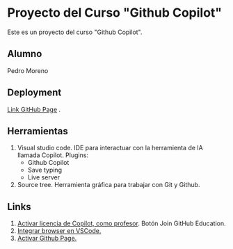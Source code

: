 # Proyecto del Curso "Github Copilot"

Este es un proyecto del curso "Github Copilot".

## Alumno

Pedro Moreno

## Deployment

[Link GitHub Page](https://pmoreno2.github.io/gh_copilot/) .

## Herramientas

1) Visual studio code. IDE para interactuar con la herramienta de IA llamada Copilot. Plugins:
   - Github Copilot
   - Save typing
   - Live server
2) Source tree. Herramienta gráfica para trabajar con Git y Github.

## Links
1) [Activar licencia de Copilot, como profesor](https://github.com/education). Botón Join GitHub Education.
2) [Integrar browser en VSCode.](https://www.youtube.com/shorts/ibZulGLXGf8) 
3) [Activar Github Page.](https://www.aluracursos.com/blog/github-pages)
   
